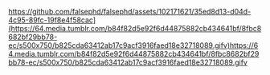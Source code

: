 
https://github.com/falsephd/falsephd/assets/102171621/35ed8d13-d04d-4c95-89fc-19f8e4f58cac](https://64.media.tumblr.com/b84f82d5e92f6d44875882cb434641bf/8fbc8682bf29bb78-ec/s500x750/b825cda63412ab17c9acf3916faed18e32718089.gifv)https://64.media.tumblr.com/b84f82d5e92f6d44875882cb434641bf/8fbc8682bf29bb78-ec/s500x750/b825cda63412ab17c9acf3916faed18e32718089.gifv

